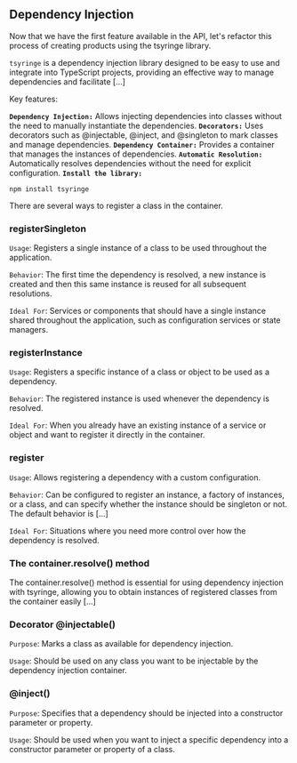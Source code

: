 ## Dependency Injection
Now that we have the first feature available in the API, let's refactor this process of creating products using the tsyringe library.

`tsyringe` is a dependency injection library designed to be easy to use and integrate into TypeScript projects, providing an effective way to manage dependencies and facilitate [...]

Key features:

**`Dependency Injection:`** Allows injecting dependencies into classes without the need to manually instantiate the dependencies.
**`Decorators:`** Uses decorators such as @injectable, @inject, and @singleton to mark classes and manage dependencies.
**`Dependency Container:`** Provides a container that manages the instances of dependencies.
**`Automatic Resolution:`** Automatically resolves dependencies without the need for explicit configuration.
**`Install the library:`**

```shell
npm install tsyringe
```

There are several ways to register a class in the container.

### registerSingleton
`Usage`: Registers a single instance of a class to be used throughout the application.

`Behavior`: The first time the dependency is resolved, a new instance is created and then this same instance is reused for all subsequent resolutions.

`Ideal For`: Services or components that should have a single instance shared throughout the application, such as configuration services or state managers.

### registerInstance
`Usage`: Registers a specific instance of a class or object to be used as a dependency.

`Behavior`: The registered instance is used whenever the dependency is resolved.

`Ideal For`: When you already have an existing instance of a service or object and want to register it directly in the container.

### register
`Usage`: Allows registering a dependency with a custom configuration.

`Behavior`: Can be configured to register an instance, a factory of instances, or a class, and can specify whether the instance should be singleton or not. The default behavior is [...]

`Ideal For`: Situations where you need more control over how the dependency is resolved.

### The container.resolve() method
The container.resolve() method is essential for using dependency injection with tsyringe, allowing you to obtain instances of registered classes from the container easily [...]

### Decorator @injectable()
`Purpose`: Marks a class as available for dependency injection.

`Usage`: Should be used on any class you want to be injectable by the dependency injection container.

### @inject()
`Purpose`: Specifies that a dependency should be injected into a constructor parameter or property.

`Usage`: Should be used when you want to inject a specific dependency into a constructor parameter or property of a class.
